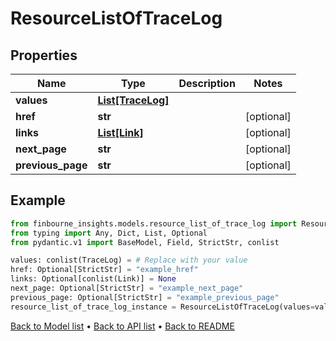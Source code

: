 # ResourceListOfTraceLog

## Properties
Name | Type | Description | Notes
------------ | ------------- | ------------- | -------------
**values** | [**List[TraceLog]**](TraceLog.md) |  | 
**href** | **str** |  | [optional] 
**links** | [**List[Link]**](Link.md) |  | [optional] 
**next_page** | **str** |  | [optional] 
**previous_page** | **str** |  | [optional] 
## Example

```python
from finbourne_insights.models.resource_list_of_trace_log import ResourceListOfTraceLog
from typing import Any, Dict, List, Optional
from pydantic.v1 import BaseModel, Field, StrictStr, conlist

values: conlist(TraceLog) = # Replace with your value
href: Optional[StrictStr] = "example_href"
links: Optional[conlist(Link)] = None
next_page: Optional[StrictStr] = "example_next_page"
previous_page: Optional[StrictStr] = "example_previous_page"
resource_list_of_trace_log_instance = ResourceListOfTraceLog(values=values, href=href, links=links, next_page=next_page, previous_page=previous_page)

```

[Back to Model list](../README.md#documentation-for-models) &#8226; [Back to API list](../README.md#documentation-for-api-endpoints) &#8226; [Back to README](../README.md)

